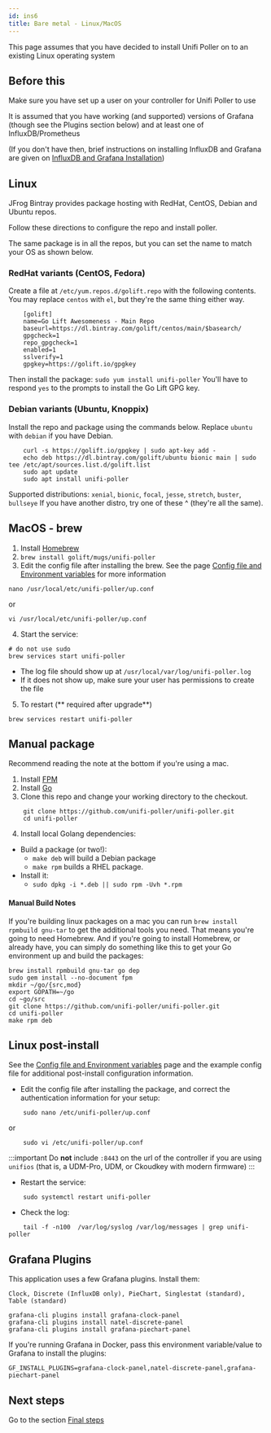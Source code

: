 ```yaml
---
id: ins6
title: Bare metal - Linux/MacOS
---
```



This page assumes that you have decided to install Unifi Poller on to an existing Linux operating system

## Before this

Make sure you have set up a user on your controller for Unifi Poller to use

It is assumed that you have working (and supported) versions of Grafana (though see the Plugins section below) and at least one of InfluxDB/Prometheus

(If you don't have then, brief instructions on installing InfluxDB and Grafana are given on [InfluxDB and Grafana Installation](ins13.md))

## Linux

JFrog Bintray provides package hosting with RedHat, CentOS, Debian and Ubuntu repos.

Follow these directions to configure the repo and install poller.

The same package is in all the repos, but you can set the name to match your OS as shown below.

### RedHat variants (CentOS, Fedora)

Create a file at ``/etc/yum.repos.d/golift.repo`` with the following contents. You may replace `centos` with `el`, but they're the same thing either way.

```
    [golift]
    name=Go Lift Awesomeness - Main Repo
    baseurl=https://dl.bintray.com/golift/centos/main/$basearch/
    gpgcheck=1
    repo_gpgcheck=1
    enabled=1
    sslverify=1
    gpgkey=https://golift.io/gpgkey
```

Then install the package: `sudo yum install unifi-poller`
You'll have to respond `yes` to the prompts to install the Go Lift GPG key.

### Debian variants (Ubuntu, Knoppix)

Install the repo and package using the commands below.
Replace `ubuntu` with `debian` if you have Debian.

```
    curl -s https://golift.io/gpgkey | sudo apt-key add -
    echo deb https://dl.bintray.com/golift/ubuntu bionic main | sudo tee /etc/apt/sources.list.d/golift.list
    sudo apt update
    sudo apt install unifi-poller
```

Supported distributions:
        `xenial`, `bionic`, `focal`, `jesse`, `stretch`, `buster`, `bullseye`
If you have another distro, try one of these ^ (they're all the same).


## MacOS - brew

1. Install [Homebrew](https://brew.sh/)
2. `brew install golift/mugs/unifi-poller`
3. Edit the config file after installing the brew. See the page [Config file and Environment variables](ins9.md) for more information
```
nano /usr/local/etc/unifi-poller/up.conf
```
or
```
vi /usr/local/etc/unifi-poller/up.conf
```
4. Start the service:
```
# do not use sudo
brew services start unifi-poller
```
  - The log file should show up at ``/usr/local/var/log/unifi-poller.log``
  - If it does not show up, make sure your user has permissions to create the file
5. To restart (** required after upgrade**)
```
brew services restart unifi-poller
```

## Manual package

Recommend reading the note at the bottom if you're using a mac.

1. Install [FPM](https://fpm.readthedocs.io/en/latest/installing.html)
2. Install [Go](https://golang.org/doc/install)
3. Clone this repo and change your working directory to the checkout.
```
    git clone https://github.com/unifi-poller/unifi-poller.git
    cd unifi-poller
```
4. Install local Golang dependencies:
  - Build a package (or two!):
    + `make deb` will build a Debian package
    + `make rpm` builds a RHEL package.
  - Install it:
    + `sudo dpkg -i *.deb || sudo rpm -Uvh *.rpm`

#### Manual Build Notes

If you're building linux packages on a mac you can run `brew install rpmbuild gnu-tar` to get the additional tools you need. That means you're going to need Homebrew. And if you're going to install Homebrew, or already have, you can simply do something like this to get your Go environment up and build the packages:
```
brew install rpmbuild gnu-tar go dep
sudo gem install --no-document fpm
mkdir ~/go/{src,mod}
export GOPATH=~/go
cd ~go/src
git clone https://github.com/unifi-poller/unifi-poller.git
cd unifi-poller
make rpm deb
 ```


## Linux post-install

See the [Config file and Environment variables](ins9.md) page and the example config file for additional post-install configuration information.

- Edit the config file after installing the package, and correct the authentication information for your setup:
```
    sudo nano /etc/unifi-poller/up.conf
```
or
```
    sudo vi /etc/unifi-poller/up.conf
```

:::important
Do **not** include `:8443` on the url of the controller if you are using `unifios` (that is, a UDM-Pro, UDM, or Ckoudkey with modern firmware)
:::

- Restart the service:
```
    sudo systemctl restart unifi-poller
```
- Check the log:
```
    tail -f -n100  /var/log/syslog /var/log/messages | grep unifi-poller
```


## Grafana Plugins

This application uses a few Grafana plugins. Install them:

    Clock, Discrete (InfluxDB only), PieChart, Singlestat (standard), Table (standard)

```
grafana-cli plugins install grafana-clock-panel
grafana-cli plugins install natel-discrete-panel
grafana-cli plugins install grafana-piechart-panel
```

If you're running Grafana in Docker, pass this environment variable/value to Grafana to install the plugins:
```
GF_INSTALL_PLUGINS=grafana-clock-panel,natel-discrete-panel,grafana-piechart-panel
```
## Next steps

Go to the section [Final steps](ins10.md)
